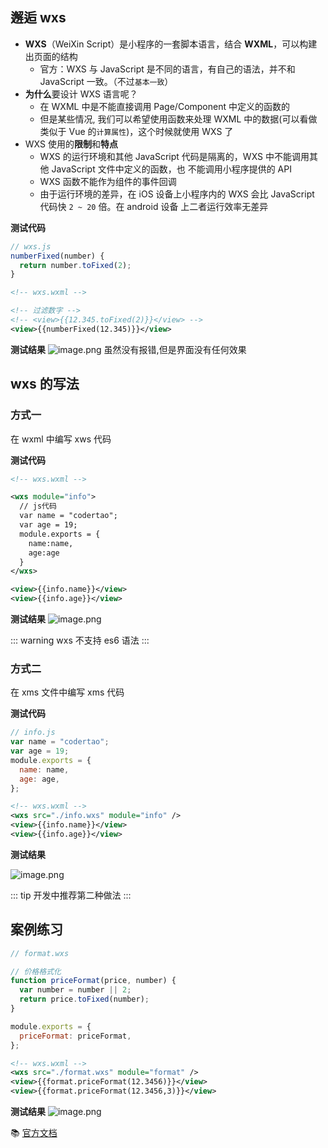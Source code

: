 ## 邂逅 wxs

- **WXS**（WeiXin Script）是小程序的一套脚本语言，结合 **WXML**，可以构建出页面的结构
  - 官方：WXS 与 JavaScript 是不同的语言，有自己的语法，并不和 JavaScript 一致。（不过`基本一致`）
- **为什么**要设计 WXS 语言呢？
  - 在 WXML 中是不能直接调用 Page/Component 中定义的函数的
  - 但是某些情况, 我们可以希望使用函数来处理 WXML 中的数据(可以看做类似于 Vue 的`计算属性`)，这个时候就使用 WXS 了
- WXS 使用的**限制**和**特点**
  - WXS 的运行环境和其他 JavaScript 代码是隔离的，WXS 中不能调用其他 JavaScript 文件中定义的函数，也
    不能调用小程序提供的 API
  - WXS 函数不能作为组件的事件回调
  - 由于运行环境的差异，在 iOS 设备上小程序内的 WXS 会比 JavaScript 代码快 `2 ~ 20` 倍。在 android 设备
    上二者运行效率无差异

**测试代码**

```js
// wxs.js
numberFixed(number) {
  return number.toFixed(2);
}
```

```xml
<!-- wxs.wxml -->

<!-- 过滤数字 -->
<!-- <view>{{12.345.toFixed(2)}}</view> -->
<view>{{numberFixed(12.345)}}</view>
```

**测试结果**
![image.png](https://p6-juejin.byteimg.com/tos-cn-i-k3u1fbpfcp/13f6bfa27e2443cd92d0049e9495001a~tplv-k3u1fbpfcp-watermark.image)
虽然没有报错,但是界面没有任何效果

## wxs 的写法

### 方式一

在 wxml 中编写 xws 代码

**测试代码**

```xml
<!-- wxs.wxml -->

<wxs module="info">
  // js代码
  var name = "codertao";
  var age = 19;
  module.exports = {
    name:name,
    age:age
  }
</wxs>

<view>{{info.name}}</view>
<view>{{info.age}}</view>
```

**测试结果**
![image.png](https://p6-juejin.byteimg.com/tos-cn-i-k3u1fbpfcp/96813b9c8ba8445e97a4a5755a2c026c~tplv-k3u1fbpfcp-watermark.image)

::: warning
wxs 不支持 es6 语法
:::

### 方式二

在 xms 文件中编写 xms 代码

**测试代码**

```js
// info.js
var name = "codertao";
var age = 19;
module.exports = {
  name: name,
  age: age,
};
```

```xml
<!-- wxs.wxml -->
<wxs src="./info.wxs" module="info" />
<view>{{info.name}}</view>
<view>{{info.age}}</view>
```

**测试结果**

![image.png](https://p9-juejin.byteimg.com/tos-cn-i-k3u1fbpfcp/756cfcbc940549cfa2108fb65f1dfbaa~tplv-k3u1fbpfcp-watermark.image)

::: tip
开发中推荐第二种做法
:::

## 案例练习

```js
// format.wxs

// 价格格式化
function priceFormat(price, number) {
  var number = number || 2;
  return price.toFixed(number);
}

module.exports = {
  priceFormat: priceFormat,
};
```

```xml
<!-- wxs.wxml -->
<wxs src="./format.wxs" module="format" />
<view>{{format.priceFormat(12.3456)}}</view>
<view>{{format.priceFormat(12.3456,3)}}</view>
```

**测试结果**
![image.png](https://p3-juejin.byteimg.com/tos-cn-i-k3u1fbpfcp/18652bdf20de406383c6fc320ca251ed~tplv-k3u1fbpfcp-watermark.image)

:books: [官方文档](https://developers.weixin.qq.com/miniprogram/dev/reference/wxs/)

